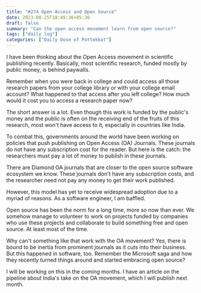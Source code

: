 ```yaml
---
title: "#274 Open Access and Open Source"
date: 2023-08-25T18:49:36+05:30
draft: false
summary: "Can the open access movement learn from open source?"
tags: ["daily log"]
categories: ["Daily Dose of Pottekkat"]
---
```


I have been thinking about the Open Access movement in scientific publishing recently. Basically, most scientific research, funded mostly by public money, is behind paywalls.

Remember when you were back in college and could access all those research papers from your college library or with your college email account? What happened to that access after you left college? How much would it cost you to access a research paper now?

The short answer is a lot. Even though this work is funded by the public's money and the public is often on the receiving end of the fruits of this research, most won't have access to it, especially in countries like India.

To combat this, governments around the world have been working on policies that push publishing on Open Access (OA) Journals. These journals do not have any subscription cost for the reader. But here is the catch: the researchers must pay a lot of money to publish in these journals.

There are Diamond OA journals that are closer to the open source software ecosystem we know. These journals don't have any subscription costs, and the researcher need not pay any money to get their work published.

However, this model has yet to receive widespread adoption due to a myriad of reasons. As a software engineer, I am baffled.

Open source has been the norm for a long time, more so now than ever. We somehow manage to volunteer to work on projects funded by companies who use these projects and collaborate to build something free and open source. At least most of the time.

Why can't something like that work with the OA movement? Yes, there is bound to be inertia from prominent journals as it cuts into their business. But this happened in software, too. Remember the Microsoft saga and how they recently turned things around and started embracing open source?

I will be working on this in the coming months. I have an article on the pipeline about India's take on the OA movement, which I will publish next month.
